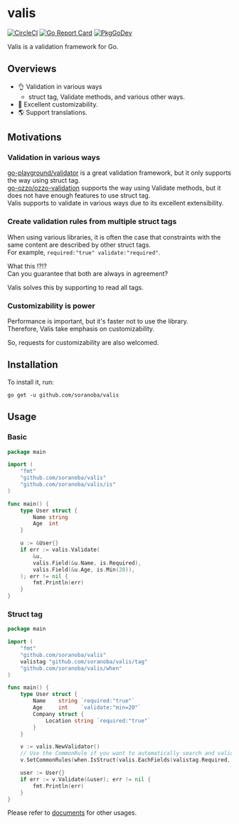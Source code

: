 valis
=====
[![CircleCI](https://circleci.com/gh/soranoba/henge.svg?style=svg&circle-token=3c8c20a0a57a6333fb949dd6b901c610656e9da6)](https://circleci.com/gh/soranoba/henge)
[![Go Report Card](https://goreportcard.com/badge/github.com/soranoba/valis)](https://goreportcard.com/report/github.com/soranoba/valis)
[![PkgGoDev](https://pkg.go.dev/badge/github.com/soranoba/valis)](https://pkg.go.dev/github.com/soranoba/valis)

Valis is a validation framework for Go.

## Overviews

- 👌  Validation in various ways
  - struct tag, Validate methods, and various other ways.
- 🔧  Excellent customizability.
- 🌎  Support translations.

## Motivations

### Validation in various ways

[go-playground/validator](https://github.com/go-playground/validator) is a great validation framework, but it only supports the way using struct tag.<br>
[go-ozzo/ozzo-validation](https://github.com/go-ozzo/ozzo-validation) supports the way using Validate methods, but it does not have enough features to use struct tag.<br>
Valis supports to validate in various ways due to its excellent extensibility.<br>

### Create validation rules from multiple struct tags

When using various libraries, it is often the case that constraints with the same content are described by other struct tags.<br>
For example, `required:"true" validate:"required"`.<br>

What this !?!?<br>
Can you guarantee that both are always in agreement?<br>

Valis solves this by supporting to read all tags.

### Customizability is power

Performance is important, but it's faster not to use the library.<br>
Therefore, Valis take emphasis on customizability.<br>

So, requests for customizability are also welcomed.

## Installation

To install it, run:

```
go get -u github.com/soranoba/valis
```

## Usage

### Basic

```go
package main

import (
	"fmt"
	"github.com/soranoba/valis"
	"github.com/soranoba/valis/is"
)

func main() {
	type User struct {
		Name string
		Age  int
	}

	u := &User{}
	if err := valis.Validate(
		&u,
		valis.Field(&u.Name, is.Required),
		valis.Field(&u.Age, is.Min(20)),
	); err != nil {
		fmt.Println(err)
	}
}
```

### Struct tag
```go
package main

import (
	"fmt"
	"github.com/soranoba/valis"
	valistag "github.com/soranoba/valis/tag"
	"github.com/soranoba/valis/when"
)

func main() {
	type User struct {
		Name    string `required:"true"`
		Age     int    `validate:"min=20"`
		Company struct {
			Location string `required:"true"`
		}
	}

	v := valis.NewValidator()
	// Use the CommonRule if you want to automatically search and validate all hierarchies.
	v.SetCommonRules(when.IsStruct(valis.EachFields(valistag.Required, valistag.Validate)))

	user := User{}
	if err := v.Validate(&user); err != nil {
		fmt.Println(err)
	}
}
```
Please refer to [documents](https://pkg.go.dev/github.com/soranoba/valis) for other usages.
